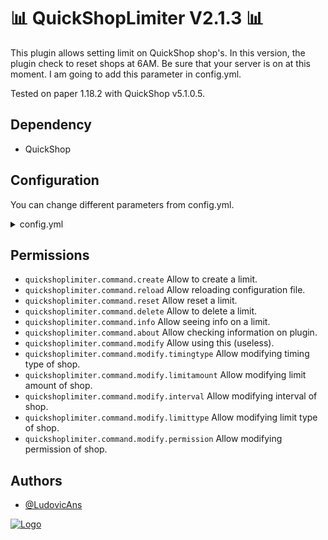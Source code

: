 # 📊 QuickShopLimiter V2.1.3 📊

This plugin allows setting limit on QuickShop shop's.
In this version, the plugin check to reset shops at 6AM. Be sure
that your server is on at this moment. I am going to add this 
parameter in config.yml.

Tested on paper 1.18.2 with QuickShop v5.1.0.5.


## Dependency
- QuickShop


## Configuration

You can change different parameters from config.yml.
<details>
    <summary>config.yml</summary>

```
# You can per default change this between fr and en.
language: fr
# You can replace this by your time zone.
# See below a list of different time zone :
# - Europe/Amsterdam
# - Europe/Andorra
# - Europe/Astrakhan
# - Europe/Athens
# - Europe/Belfast
# - Europe/Belgrade
# - And more ...
# By default it will use your server time zone.
time-zone: Europe/Paris
```
</details>


## Permissions
- `quickshoplimiter.command.create` Allow to create a limit.
- `quickshoplimiter.command.reload` Allow reloading configuration file.
- `quickshoplimiter.command.reset` Allow reset a limit.
- `quickshoplimiter.command.delete` Allow to delete a limit.
- `quickshoplimiter.command.info` Allow seeing info on a limit.
- `quickshoplimiter.command.about` Allow checking information on plugin.
- `quickshoplimiter.command.modify` Allow using this (useless).
- `quickshoplimiter.command.modify.timingtype` Allow modifying timing type of shop.
- `quickshoplimiter.command.modify.limitamount` Allow modifying limit amount of shop.
- `quickshoplimiter.command.modify.interval` Allow modifying interval of shop.
- `quickshoplimiter.command.modify.limittype` Allow modifying limit type of shop.
- `quickshoplimiter.command.modify.permission` Allow modifying permission of shop.

## Authors

- [@LudovicAns](https://github.com/LudovicAns)


[![Logo](https://i.imgur.com/QXuYtex.png)](https://github.com/EdenStacks)

